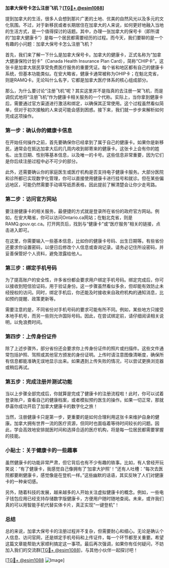**加拿大保号卡怎么注册飞机？[[TG💪+ @esim1088](https://t.me/s/esim1088)]**

提到加拿大的生活，很多人会想到那片广袤的土地、优美的自然风光以及多元的文化氛围。不过，对于新移民或者长期居住在加拿大的人来说，如何更好地融入当地的生活方式，是一个值得探讨的话题。其中，办理一张加拿大的保号卡（即所谓的“加拿大健康卡”）是每一个居民都需要经历的过程。而今天，我们要聊的是一个有趣的小问题：加拿大保号卡怎么注册飞机？

首先，我们来了解一下什么是加拿大保号卡。加拿大的健康卡，正式名称为“加拿大健康保险计划卡”（Canada Health Insurance Plan Card），简称“CHIP卡”。这张卡是加拿大居民享受免费医疗服务的重要凭证。每个省和地区都有自己的健康卡系统，但基本功能类似。在安大略省，健康卡通常被称为OHIP卡；在魁北克省，则是RAMQ卡。无论叫什么名字，它都是加拿大医疗体系的核心组成部分。

那么，为什么要讨论“注册飞机”呢？其实这里并不是指真的去注册一架飞机，而是调侃式地将“注册飞机”作为健康卡相关服务的一个代称。实际上，当你拿到健康卡后，需要通过官方渠道进行激活和绑定，以确保其正常使用。这个过程虽然看似简单，但对于初次接触的人来说可能会感到困惑。接下来，我们就一步步来解析如何完成这项操作。

### **第一步：确认你的健康卡信息**
在开始任何操作之前，首先要确保你已经拿到了属于自己的健康卡。如果你是新移民，通常会在抵达加拿大后的几周内收到邮寄来的健康卡。这张卡上会有你的姓名、出生日期、性别等基本信息，以及唯一的卡号。这些信息非常重要，因为它们是你后续注册过程中必不可少的部分。

此外，还需要确认你的家庭医生或医疗机构是否支持电子健康卡服务。大部分医院和诊所都已实现数字化管理，你可以直接使用健康卡进行挂号和就诊。但在某些偏远地区，可能仍然需要手动填写纸质表格，因此提前了解清楚会让你少走弯路。

### **第二步：访问官方网站**
要注册健康卡的相关服务，最便捷的方式就是登录所在省份的政府官方网站。例如，在安大略省，你可以访问Ontario.ca网站；在魁北克省，则是RAMQ.gouv.qc.ca。打开网页后，找到与“健康卡”或“医疗服务”相关的链接，点击进入即可。

在这里，你需要输入一些基本信息，比如你的健康卡号码、出生日期等。有些省份还要求你设置密码，以便日后修改个人信息或查询记录。请务必记住所设密码，并妥善保管好个人资料，避免泄露给他人。

### **第三步：绑定手机号码**
为了提高账户的安全性，许多省份都会要求用户绑定手机号码。绑定完成后，你可以接收到短信验证码，用于验证身份。这一步骤虽然看似多余，但却能有效防止未经授权的访问。同时，绑定手机后，你还能及时接收来自政府机构的通知消息，比如预约提醒、政策更新等。

需要注意的是，不同省份对手机号码的要求可能有所不同。例如，某些地方只接受本地手机号，而另一些则允许国际号码。因此，在尝试绑定前，请仔细阅读相关说明，以免浪费时间。

### **第四步：上传身份证件**
除了上述步骤外，部分省份还会要求你上传身份证件的照片或扫描件。这些文件通常包括护照、驾照或其他官方颁发的身份证明。上传时请注意图像清晰度，确保所有信息都能准确无误地显示出来。如果遇到上传失败的情况，可以尝试更换浏览器或稍后再试。

### **第五步：完成注册并测试功能**
当以上步骤全部完成后，你就算是完成了健康卡的注册流程啦！此时，你可以试着登录账户，查看自己的健康档案，或者模拟预约医生的操作。如果一切正常，那就恭喜你成功开启了加拿大健康卡的数字化之旅！

当然，注册健康卡只是第一步，更重要的是如何合理利用这张卡来维护自身的健康。加拿大拥有世界一流的医疗资源，但同时也面临着等待时间较长的问题。因此，学会高效地安排就医时间和选择合适的医疗机构，将是每一位居民都需要掌握的技能。

### **小贴士：关于健康卡的一些趣事**
虽然健康卡的功能非常严肃，但它背后也有不少有趣的轶事。比如，有人曾经开玩笑说：“有了健康卡，我感觉自己像拥有了‘加拿大护照’！”还有人吐槽：“每次去医院都要刷健康卡，感觉像是在登机一样。”这些幽默的话语，其实反映了人们对健康卡的一种亲切感。

另外，随着科技的发展，越来越多的人开始关注虚拟健康卡的概念。例如，一些电子钱包应用已经支持存储数字版健康卡，方便用户随时随地查阅。未来，或许我们真的可以用智能手机代替实体卡片，真正实现“一键登机”！

### **总结**
总的来说，加拿大保号卡的注册过程并不复杂，但需要耐心和细心。无论是确认个人信息、访问官网，还是绑定手机号码和上传证件，每一个环节都至关重要。希望这篇文章能帮助大家顺利搞定这一事项。最后再次强调，如果你有任何疑问，不妨加入我们的交流群[[TG💪+ @esim1088](https://t.me/s/esim1088)]，与其他小伙伴一起探讨吧！

[[TG💪+ @esim1088](https://t.me/s/esim1088) ![Image](https://i.postimg.cc/4NQfJmqS/Snipaste-2025-05-13-00-14-12.png)]